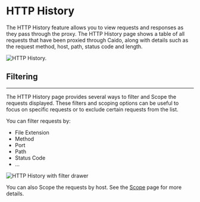 # HTTP History

The HTTP History feature allows you to view requests and responses as they pass through the proxy. The HTTP History page shows a table of all requests that have been proxied through Caido, along with details such as the request method, host, path, status code and length.

<img alt="HTTP History." src="/_images/intercept.png" no-shadow/>

## Filtering

---

The HTTP History page provides several ways to filter and Scope the requests displayed.
These filters and scoping options can be useful to focus on specific requests or to exclude certain requests from the list.

You can filter requests by:

- File Extension
- Method
- Port
- Path
- Status Code
- ...

<img alt="HTTP History with filter drawer" src="/_images/intercept_with_filter_drawer.png" no-shadow/>

You can also Scope the requests by host. See the [Scope](/reference/features/overview/scope.md) page for more details.
